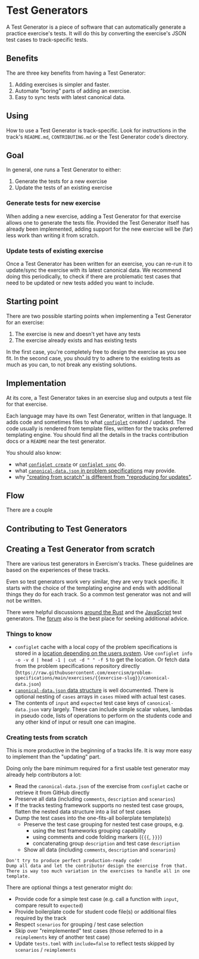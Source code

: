 # Test Generators

A Test Generator is a piece of software that can automatically generate a practice exercise's tests.
It will do this by converting the exercise's JSON test cases to track-specific tests.

## Benefits

The are three key benefits from having a Test Generator:

1. Adding exercises is simpler and faster.
2. Automate "boring" parts of adding an exercise.
3. Easy to sync tests with latest canonical data.

## Using

How to use a Test Generator is track-specific.
Look for instructions in the track's `README.md`, `CONTRIBUTING.md` or the Test Generator code's directory.

## Goal

In general, one runs a Test Generator to either:

1. Generate the tests for a new exercise
2. Update the tests of an existing exercise

### Generate tests for new exercise

When adding a new exercise, adding a Test Generator for that exercise allows one to generate the tests file.
Provided the Test Generator itself has already been implemented, adding support for the new exercise will be (far) less work than writing it from scratch.

### Update tests of existing exercise

Once a Test Generator has been written for an exercise, you can re-run it to update/sync the exercise with its latest canonical data.
We recommend doing this periodically, to check if there are problematic test cases that need to be updated or new tests added you want to include.

## Starting point

There are two possible starting points when implementing a Test Generator for an exercise:

1. The exercise is new and doesn't yet have any tests
2. The exercise already exists and has existing tests

In the first case, you're completely free to design the exercise as you see fit.
In the second case, you should try to adhere to the existing tests as much as you can, to not break any existing solutions.

## Implementation

At its core, a Test Generator takes in an exercise slug and outputs a test file for that exercise.

Each language may have its own Test Generator, written in that language.
It adds code and sometimes files to what [`configlet`](/docs/building/configlet) created / updated.
The code usually is rendered from template files, written for the tracks preferred templating engine.
You should find all the details in the tracks contribution docs or a `README` near the test generator.

You should also know:

- what [`configlet create`](/docs/building/configlet/create) or [`configlet sync`](/docs/building/configlet/sync) do.
- what [`canonical-data.json` in problem specifications](https://github.com/exercism/problem-specifications?tab=readme-ov-file#test-data-canonical-datajson) may provide.
- why ["creating from scratch" is different from "reproducing for updates"](#from-scratch-vs-updating).

## Flow

There are a couple

## Contributing to Test Generators

## Creating a Test Generator from scratch

There are various test generators in Exercism's tracks.
These guidelines are based on the experiences of these tracks.

Even so test generators work very similar, they are very track specific.
It starts with the choice of the templating engine and ends with additional things they do for each track.
So a common test generator was not and will not be written.

There were helpful discussions [around the Rust](https://forum.exercism.org/t/advice-for-writing-a-test-generator/7178) and the [JavaScript](https://forum.exercism.org/t/test-generators-for-tracks/10615) test generators.
The [forum](https://forum.exercism.org/c/exercism/building-exercism/125) also is the best place for seeking additional advice.

### Things to know

- `configlet` cache with a local copy of the problem specifications is stored in a [location depending on the users system](https://nim-lang.org/docs/osappdirs.html#getCacheDir).
  Use `configlet info -o -v d | head -1 | cut -d " " -f 5` to get the location.
  Or fetch data from the problem specifications repository directly (`https://raw.githubusercontent.com/exercism/problem-specifications/main/exercises/{{exercise-slug}}/canonical-data.json`)
- [`canonical-data.json` data structure](https://github.com/exercism/problem-specifications?tab=readme-ov-file#test-data-canonical-datajson) is well documented. There is optional nesting of `cases` arrays in `cases` mixed with actual test cases.
- The contents of `input` and `expected` test case keys of `canonical-data.json` vary largely. These can include simple scalar values, lambdas in pseudo code, lists of operations to perform on the students code and any other kind of input or result one can imagine.

### Creating tests from scratch

This is more productive in the beginning of a tracks life.
It is way more easy to implement than the "updating" part.

Doing only the bare minimum required for a first usable test generator may already help contributors a lot:

- Read the `canonical-data.json` of the exercise from `configlet` cache or retrieve it from GitHub directly
- Preserve all data (including `comments`, `description` and `scenarios`)
- If the tracks testing framework supports no nested test case groups, flatten the nested data structure into a list of test cases
- Dump the test cases into the one-fits-all boilerplate template(s)
  - Preserve the test case grouping for nested test case groups, e.g.
    - using the test frameworks grouping capability
    - using comments and code folding markers (`{{{`, `}}}`)
    - concatenating group `description` and test case `description`
  - Show all data (including `comments`, `description` and `scenarios`)

```exercism/note
Don't try to produce perfect production-ready code!
Dump all data and let the contributor design the exercise from that.
There is way too much variation in the exercises to handle all in one template.
```

There are optional things a test generator might do:

- Provide code for a simple test case (e.g. call a function with `input`, compare result to `expected`)
- Provide boilerplate code for student code file(s) or additional files required by the track
- Respect `scenarios` for grouping / test case selection
- Skip over "reimplemented" test cases (those referred to in a `reimplements` key of another test case)
- Update `tests.toml` with `include=false` to reflect tests skipped by `scenarios` / `reimplements`
